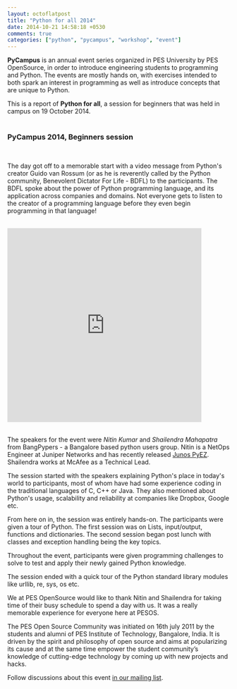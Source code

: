 ```yaml
---
layout: octoflatpost
title: "Python for all 2014"
date: 2014-10-21 14:58:18 +0530
comments: true
categories: ["python", "pycampus", "workshop", "event"]
---
```


**PyCampus** is an annual event series organized in PES University by PES OpenSource, in order to introduce engineering students to programming and Python. The events are mostly hands on, with exercises intended to both spark an interest in programming as well as introduce concepts that are unique to Python.

This is a report of **Python for all**, a session for beginners that was held in campus on 19 October 2014. <br/><br/>

<!-- more -->


### **PyCampus 2014, Beginners session**
<br/>


The day got off to a memorable start with a video message from Python's creator Guido van Rossum (or as he is reverently called by the Python community, Benevolent Dictator For Life - BDFL) to the participants. The BDFL spoke about the power of Python programming language, and its application across companies and domains. Not everyone gets to listen to the creator of a programming language before they even begin programming in that language!

<br/>
<div class="youtube">
    <iframe width="440" height="440" src="http://www.youtube.com/embed/Nxc5wbuEbBE" frameborder="0">
    </iframe>
</div>
<br/>

The speakers for the event were *Nitin Kumar* and *Shailendra Mahapatra* from BangPypers - a Bangalore based python users group. Nitin is a  NetOps Engineer at Juniper Networks and has recently released [Junos PyEZ][1]. Shailendra works at McAfee as a Technical Lead.

The session started with the speakers explaining Python's place in today's world to participants, most of whom have had some experience coding in the traditional languages of C, C++ or Java. They also mentioned about Python's usage, scalability and reliability at companies like Dropbox, Google etc.

From here on in, the session was entirely hands-on. The participants were given a tour of Python. The first session was on Lists, input/output, functions and dictionaries. The second session began post lunch with classes and exception handling being the key topics.

Throughout the event, participants were given programming challenges to solve to test and apply their newly gained Python knowledge.

The session ended with a quick tour of the Python standard library modules like urllib, re, sys, os etc.

We at PES OpenSource would like to thank Nitin and Shailendra for taking time of their busy schedule to spend a day with us. It was a really memorable experience for everyone here at PESOS.

The PES Open Source Community was initiated on 16th july 2011 by the students and alumni of PES Institute of Technology, Bangalore, India. It is driven by the spirit and philosophy of open source and aims at popularizing its cause and at the same time empower the student community’s knowledge of cutting-edge technology by coming up with new projects and hacks.

Follow discussions about this event [in our mailing list][2].

[1]: http://junos-pyez.readthedocs.org/en/1.0.0/index.html
[2]: https://groups.google.com/forum/#!topic/pes-opensource/xxXwqpZGIZo
